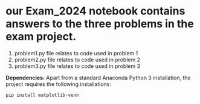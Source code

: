 # our Exam_2024 notebook contains answers to the three problems in the exam project. 

1. problem1.py file relates to code used in problem 1
2. problem2.py file relates to code used in problem 2
3. problem3.py file relates to code used in problem 3


**Dependencies:** Apart from a standard Anaconda Python 3 installation, the project requires the following installations:

``pip install matplotlib-venn``
